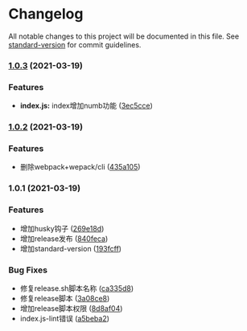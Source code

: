 # Changelog

All notable changes to this project will be documented in this file. See [standard-version](https://github.com/conventional-changelog/standard-version) for commit guidelines.

### [1.0.3](https://github.com/zhoucat/git-commit/compare/prefix_v1.0.2...prefix_v1.0.3) (2021-03-19)


### Features

* **index.js:** index增加numb功能 ([3ec5cce](https://github.com/zhoucat/git-commit/commit/3ec5cce799174f8dcaa8dae3e54a785b9c73bc02))

### [1.0.2](https://github.com/zhoucat/git-commit/compare/prefix_v1.0.1...prefix_v1.0.2) (2021-03-19)


### Features

* 删除webpack+wepack/cli ([435a105](https://github.com/zhoucat/git-commit/commit/435a105fa31905850b296378fcd63d3e34b0c647))

### 1.0.1 (2021-03-19)


### Features

* 增加husky钩子 ([269e18d](https://github.com/zhoucat/git-commit/commit/269e18d2d4567b16d80d6c7016bbd22080871635))
* 增加release发布 ([840feca](https://github.com/zhoucat/git-commit/commit/840feca83125e114ef1fadc6baa42575d8826bf8))
* 增加standard-version ([193fcff](https://github.com/zhoucat/git-commit/commit/193fcffa51c7c838a9c68969ffa5fe0ad7101dde))


### Bug Fixes

* 修复release.sh脚本名称 ([ca335d8](https://github.com/zhoucat/git-commit/commit/ca335d875cfa36b2112ccae650e33f58b6ba6ae1))
* 修复release脚本 ([3a08ce8](https://github.com/zhoucat/git-commit/commit/3a08ce87cfc35f7388cde23d1de9fa9eaf78dd73))
* 增加release脚本权限 ([8d8af04](https://github.com/zhoucat/git-commit/commit/8d8af0481a3adabd4ff6756104816b337c1a1314))
* index.js-lint错误 ([a5beba2](https://github.com/zhoucat/git-commit/commit/a5beba20d395f7df599c16f2e7d7dfd4ab8cf647))

